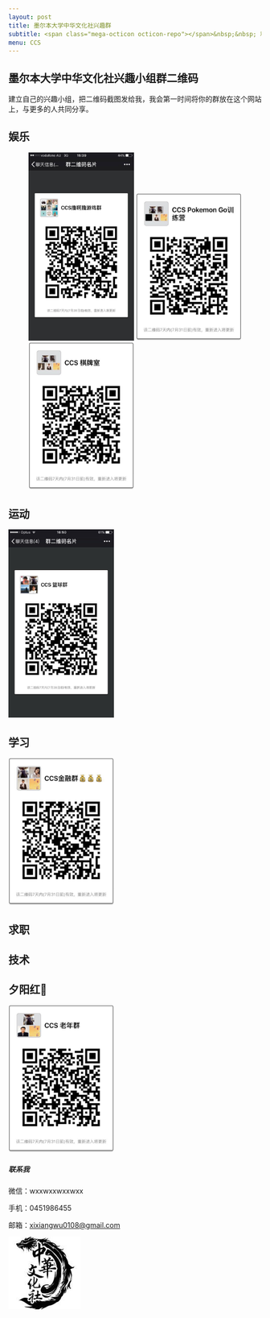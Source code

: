 ```yaml
---
layout: post
title: 墨尔本大学中华文化社兴趣群
subtitle: <span class="mega-octicon octicon-repo"></span>&nbsp;&nbsp; 和靠谱的人做靠谱的事
menu: CCS
---
```


## 墨尔本大学中华文化社兴趣小组群二维码

建立自己的兴趣小组，把二维码截图发给我，我会第一时间将你的群放在这个网站上，与更多的人共同分享。

## 娱乐
<figure class="third">
<img src="https://github.com/XixiangWu/xixiangwu.github.io/blob/master/ccs_resources/youxiqun.jpeg?raw=true" width="210">

<img src="https://github.com/XixiangWu/xixiangwu.github.io/blob/master/ccs_resources/pokemon.jpeg?raw=true" width="210">

<img src="https://github.com/XixiangWu/xixiangwu.github.io/blob/master/ccs_resources/qipaishi.jpeg?raw=true" width="210">
</figure>


## 运动

<img src="https://github.com/XixiangWu/xixiangwu.github.io/blob/master/ccs_resources/lanqiuqun.jpeg?raw=true" width="210">

## 学习

<img src="https://github.com/XixiangWu/xixiangwu.github.io/blob/master/ccs_resources/jinrongqun.jpeg?raw=true" width="210">

## 求职


## 技术


## 夕阳红🌇

<img src="https://github.com/XixiangWu/xixiangwu.github.io/blob/master/ccs_resources/laonianqun.jpeg?raw=true" width="210">


##### 联系我

微信：wxxwxxwxxwxx

手机：0451986455

邮箱：xixiangwu0108@gmail.com

![](https://github.com/XixiangWu/xixiangwu.github.io/blob/master/ccs_resources/ccslogo.jpg?raw=true)


